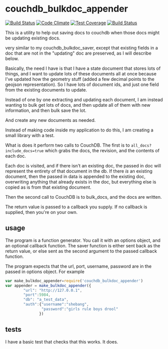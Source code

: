 
# couchdb_bulkdoc_appender


[![Build Status](https://travis-ci.org/jmarca/couchdb_bulkdoc_appender.svg?branch=master)](https://travis-ci.org/jmarca/couchdb_bulkdoc_appender)
[![Code Climate](https://codeclimate.com/github/jmarca/couchdb_bulkdoc_appender/badges/gpa.svg)](https://codeclimate.com/github/jmarca/couchdb_bulkdoc_appender)
[![Test Coverage](https://codeclimate.com/github/jmarca/couchdb_bulkdoc_appender/badges/coverage.svg)](https://codeclimate.com/github/jmarca/couchdb_bulkdoc_appender/coverage) [![Build Status](https://travis-ci.org/jmarca/couchdb_bulkdoc_appender.svg?branch=master)](https://travis-ci.org/jmarca/couchdb_bulkdoc_appender)

This is a utility to help out saving docs to couchdb when those docs
might be updating existing docs.

very similar to my couchdb_bulkdoc_saver, except that existing fields
in a doc that are not in the "updating" doc are preserved, as I will
describe below.

Basically, the need I have is that I have a state document that stores
lots of things, and I want to update lots of these documents all at
once because I've updated how the geometry stuff  (added a few decimal
points to the geojson representation).  So I have lots of document
ids, and just one field from the existing documents to update.

Instead of one by one extracting and updating each document, I am
instead wanting to bulk get lots of docs, and then update all of them
with new information, and then bulk save the lot.

And create any new documents as needed.

Instead of making code inside my application to do this, I am creating
a small library with a test.


What is does it perform two calls to CouchDB.  The first is to
`all_docs?include_docs=true` which grabs the docs, the revision, and
the contents of each doc.

Each doc is visited, and if there isn't an existing doc, the passed in
doc will represent the entirety of that document in the db.  If there
*is* an existing document, then the passed in data is appended to the
existing doc, overwriting anything that already exists in the doc, but
everything else is copied as is from that existing document.

Then the second call to CouchDB is to bulk_docs, and the docs are
written.

The return value is passed to a callback you supply.  If no callback
is supplied, then you're on your own.

## usage

The program is a function generator.  You call it with an options
object, and an optional callback function.  The saver function is
either sent back as the return value, or else sent as the second
argument to the passed callback function.

The program expects that the url, port, username, password are in
the passed in options object.  For example

``` javascript
var make_bulkdoc_appender=require('couchdb_bulkdoc_appender')
var appender = make_bulkdoc_appender({
        "url": "http://127.0.0.1",
        "port":5984,
        "db": "a_test_data",
        "auth":{"username":"shebang",
                "password":"girls rule boys drool"
               })
```

## tests

I have a basic test that checks that this works.  It does.
